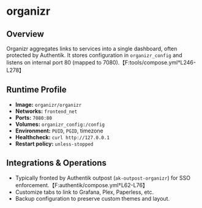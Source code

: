 <!--
title: organizr
description:
published: true
date: 2025-10-19T08:57:42Z
tags:
editor: markdown
-->

# organizr

## Overview
Organizr aggregates links to services into a single dashboard, often protected by Authentik. It stores configuration in `organizr_config` and listens on internal port 80 (mapped to 7080).【F:tools/compose.yml†L246-L278】

## Runtime Profile
- **Image:** `organizr/organizr`
- **Networks:** `frontend_net`
- **Ports:** `7080:80`
- **Volumes:** `organizr_config:/config`
- **Environment:** `PUID`, `PGID`, timezone
- **Healthcheck:** `curl http://127.0.0.1`
- **Restart policy:** `unless-stopped`

## Integrations & Operations
- Typically fronted by Authentik outpost (`ak-outpost-organizr`) for SSO enforcement.【F:authentik/compose.yml†L62-L76】
- Customize tabs to link to Grafana, Plex, Paperless, etc.
- Backup configuration to preserve custom themes and layout.
